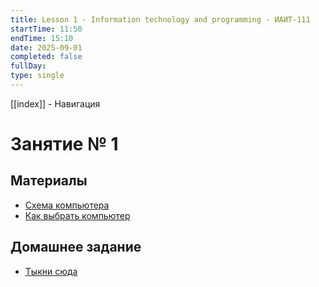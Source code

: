 ```yaml
---
title: Lesson 1 - Information technology and programming - ИАИТ-111
startTime: 11:50
endTime: 15:10
date: 2025-09-01
completed: false
fullDay:
type: single
---
```

[[index]] - Навигация
# Занятие № 1

## Материалы

- [Схема компьютера](Устройство_компьютера.canvas)
- [Как выбрать компьютер](<Как выбрать компьютер>)

## Домашнее задание

- [Тыкни сюда](Homework)